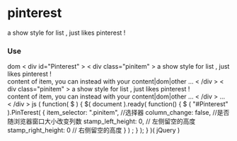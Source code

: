 pinterest
=========

a show style for list , just likes pinterest !

### Use

  dom
    < div id="Pinterest" >
        < div class="pinitem" >
            a show style for list , just likes pinterest !<br>
            content of item, you can instead with your content|dom|other ...
        < /div >
        < div class="pinitem" >
            a show style for list , just likes pinterest !<br>
            content of item, you can instead with your content|dom|other ...
        < /div >
        ...
    < /div >
  js
    ( function( $ ) {
        $( document ).ready( function() {
            $ ( "#Pinterest" ).PinTerest( {
                item_selector: ".pinitem", //选择器
                column_change: false, //是否随浏览器窗口大小改变列数
                stamp_left_height: 0, // 左侧留空的高度
                stamp_right_height: 0 // 右侧留空的高度
            } ) ;
        } );
    } )( jQuery )